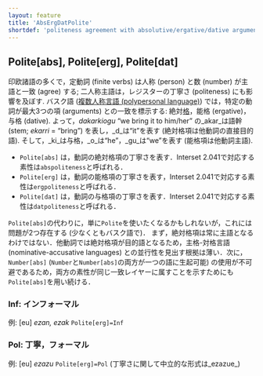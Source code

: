 ```yaml
---
layout: feature
title: 'AbsErgDatPolite'
shortdef: 'politeness agreement with absolutive/ergative/dative argument'
---
```


## Polite[abs], Polite[erg], Polite[dat]

印欧諸語の多くで，定動詞 (finite verbs) は人称 (person) と数 (number) が主語と一致 (agree) する;
二人称主語は，レジスターの丁寧さ (politeness) にも影響を及ぼす.
バスク語 (<a href="http://en.wikipedia.org/wiki/Polypersonal_agreement">複数人称言語 (polypersonal language)</a>) では，特定の動詞が最大3つの項 (arguments) との一致を標示する: 絶対[格](u-feat/Case)，能格 (ergative)，与格 (dative).
よって，_dakarkiogu_ “we bring it to him/her” の_akar_は語幹 (stem; _ekarri_ = “bring”) を表し，_d_は“it”を表す (絶対格項は他動詞の直接目的語). そして，_ki_は与格，_o_は“he”，_gu_は“we”を表す (能格項は他動詞主語).

* `Polite[abs]` は，動詞の絶対格項の丁寧さを表す．Interset 2.041で対応する素性は`abspoliteness`と呼ばれる．
* `Polite[erg]` は，動詞の能格項の丁寧さを表す，Interset 2.041で対応する素性は`ergpoliteness`と呼ばれる．
* `Polite[dat]` は，動詞の与格項の丁寧さを表す．Interset 2.041で対応する素性は`datpoliteness`と呼ばれる．

`Polite[abs]`の代わりに，単に`Polite`を使いたくなるかもしれないが，これには問題が2つ存在する (少なくともバスク語で)．
まず，絶対格項は常に主語となるわけではない．他動詞では絶対格項が目的語となるため，主格-対格言語 (nominative-accusative languages) との並行性を見出す根拠は薄い．次に，`Number[abs]` (`Number`と`Number[abs]`の両方が一つの語に生起可能) の使用が不可避であるため，両方の素性が同じ一致レイヤーに属すことを示すためにも`Polite[abs]`を用い続ける．

### Inf: インフォーマル

例: [eu] _ezan, ezak_ `Polite[erg]=Inf`

### Pol: 丁寧，フォーマル

例: [eu] _ezazu_ `Polite[erg]=Pol` (丁寧さに関して中立的な形式は_ezazue_)
